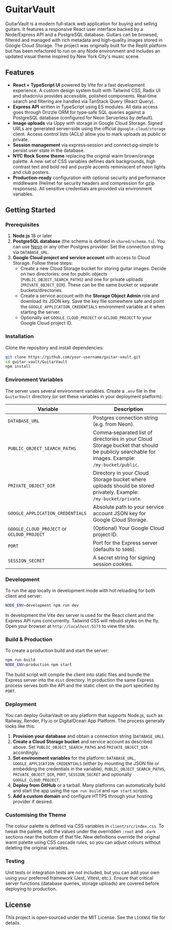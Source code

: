 # GuitarVault

GuitarVault is a modern full‑stack web application for buying and selling guitars. It features a responsive React user interface backed by a Node/Express API and a PostgreSQL database. Guitars can be browsed, filtered and managed with rich metadata and high‑quality images stored in Google Cloud Storage. The project was originally built for the Replit platform but has been refactored to run on any Node environment and includes an updated visual theme inspired by New York City's music scene.

## Features

- **React + TypeScript UI** powered by Vite for a fast development experience.  A custom design system built with Tailwind CSS, Radix UI and shadcn/ui provides accessible, polished components.  Real‑time search and filtering are handled via TanStack Query (React Query).
- **Express API** written in TypeScript using ES modules.  All data access goes through Drizzle ORM for type‑safe SQL queries against a PostgreSQL database (configured for Neon Serverless by default).
- **Image uploads** via Uppy with storage in Google Cloud Storage.  Signed URLs are generated server‑side using the official `@google-cloud/storage` client.  Access control lists (ACLs) allow you to mark uploads as public or private.
- **Session management** via express‑session and connect‑pg‑simple to persist user state in the database.
- **NYC Rock Scene theme** replacing the original warm brown/orange palette.  A new set of CSS variables defines dark backgrounds, high contrast text and bold red and purple accents reminiscent of neon lights and club posters.
- **Production‑ready** configuration with optional security and performance middleware (Helmet for security headers and compression for gzip responses).  All sensitive credentials are provided via environment variables.

## Getting Started

### Prerequisites

1. **Node.js** 18 or later
2. **PostgreSQL database** (the schema is defined in `shared/schema.ts`).  You can use [Neon](https://neon.tech/) or any other Postgres provider.  Set the connection string via `DATABASE_URL`.
3. **Google Cloud project and service account** with access to Cloud Storage.  Follow these steps:
   - Create a new Cloud Storage bucket for storing guitar images.  Decide on two directories: one for public objects (`PUBLIC_OBJECT_SEARCH_PATHS`) and one for private uploads (`PRIVATE_OBJECT_DIR`).  These can be the same bucket or separate buckets/directories.
   - Create a service account with the **Storage Object Admin** role and download its JSON key.  Save the key file somewhere safe and point the `GOOGLE_APPLICATION_CREDENTIALS` environment variable at it when starting the server.
   - Optionally set `GOOGLE_CLOUD_PROJECT` or `GCLOUD_PROJECT` to your Google Cloud project ID.

### Installation

Clone the repository and install dependencies:

```bash
git clone https://github.com/your‑username/guitar-vault.git
cd guitar-vault/GuitarVault
npm install
```

### Environment Variables

The server uses several environment variables.  Create a `.env` file in the `GuitarVault` directory (or set these variables in your deployment platform):

| Variable | Description |
| --- | --- |
| `DATABASE_URL` | Postgres connection string (e.g. from Neon). |
| `PUBLIC_OBJECT_SEARCH_PATHS` | Comma‑separated list of directories in your Cloud Storage bucket that should be publicly searchable for images.  Example: `/my‑bucket/public`. |
| `PRIVATE_OBJECT_DIR` | Directory in your Cloud Storage bucket where uploads should be stored privately.  Example: `/my‑bucket/private`. |
| `GOOGLE_APPLICATION_CREDENTIALS` | Absolute path to your service account JSON key for Google Cloud Storage. |
| `GOOGLE_CLOUD_PROJECT` or `GCLOUD_PROJECT` | (Optional) Your Google Cloud project ID. |
| `PORT` | Port for the Express server (defaults to `5000`). |
| `SESSION_SECRET` | A secret string for signing session cookies. |

### Development

To run the app locally in development mode with hot reloading for both client and server:

```bash
NODE_ENV=development npm run dev
```

In development the Vite dev server is used for the React client and the Express API runs concurrently.  Tailwind CSS will rebuild styles on the fly.  Open your browser at `http://localhost:5173` to view the site.

### Build & Production

To create a production build and start the server:

```bash
npm run build
NODE_ENV=production npm start
```

The build script will compile the client into static files and bundle the Express server into the `dist` directory.  In production the same Express process serves both the API and the static client on the port specified by `PORT`.

### Deployment

You can deploy GuitarVault on any platform that supports Node.js, such as Railway, Render, Fly.io or DigitalOcean App Platform.  The process generally looks like this:

1. **Provision your database** and obtain a connection string (`DATABASE_URL`).
2. **Create a Cloud Storage bucket** and service account as described above.  Set `PUBLIC_OBJECT_SEARCH_PATHS` and `PRIVATE_OBJECT_DIR` accordingly.
3. **Set environment variables** for the platform: `DATABASE_URL`, `GOOGLE_APPLICATION_CREDENTIALS` (either by mounting the JSON file or embedding the credentials in the variable), `PUBLIC_OBJECT_SEARCH_PATHS`, `PRIVATE_OBJECT_DIR`, `PORT`, `SESSION_SECRET` and optionally `GOOGLE_CLOUD_PROJECT`.
4. **Deploy from GitHub** or a tarball.  Many platforms can automatically build and start the app using the `npm run build` and `npm start` scripts.
5. **Add a custom domain** and configure HTTPS through your hosting provider if desired.

### Customising the Theme

The colour palette is defined via CSS variables in `client/src/index.css`.  To tweak the palette, edit the values under the overridden `:root` and `.dark` sections near the bottom of that file.  New definitions override the original warm palette using CSS cascade rules, so you can adjust colours without deleting the original variables.

### Testing

Unit tests or integration tests are not included, but you can add your own using your preferred framework (Jest, Vitest, etc.).  Ensure that critical server functions (database queries, storage uploads) are covered before deploying to production.

## License

This project is open‑sourced under the MIT License.  See the `LICENSE` file for details.